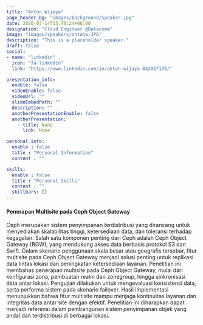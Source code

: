```yaml
---
title: "Anton Wijaya"
page_header_bg: "images/background/speaker.jpg"
date: 2020-03-14T15:40:24+06:00
designation: "Cloud Engineer @Datacomm"
image: "images/speakers/antonw.JPG"
description: "This is a placeholder speaker."
draft: false
social:
- name: "linkedin"
  icon: "fa-linkedin"
  link: "https://www.linkedin.com/in/anton-wijaya-842057175/"

presentation_info:
  enable: false
  videoEnable: false
  videoUrl: ""
  slideEmbedPath: ""
  description: ""
  anotherPresentationEnable: false
  anotherPresentation:
    - title: None
      link: None

personal_info:
  enable : false
  title : "Personal Information"
  content : ""

skills:
  enable : false
  title : "Personal Skills"
  content : ""
  skillbars: []
---
```


#### Penerapan Multisite pada Ceph Object Gateway

Ceph merupakan sistem penyimpanan terdistribusi yang dirancang untuk menyediakan skalabilitas tinggi, ketersediaan data, dan toleransi terhadap kegagalan. Salah satu komponen penting dari Ceph adalah Ceph Object Gateway (RGW), yang mendukung akses data berbasis protokol S3 dan Swift. Dalam skenario penggunaan skala besar atau geografis tersebar, fitur multisite pada Ceph Object Gateway menjadi solusi penting untuk replikasi data lintas lokasi dan peningkatan ketersediaan layanan. Penelitian ini membahas penerapan multisite pada Ceph Object Gateway, mulai dari konfigurasi zona, pembuatan realm dan zonegroup, hingga sinkronisasi data antar lokasi. Pengujian dilakukan untuk mengevaluasi konsistensi data, serta performa sistem pada skenario failover. Hasil implementasi menunjukkan bahwa fitur multisite mampu menjaga kontinuitas layanan dan integritas data antar site dengan efektif. Penelitian ini diharapkan dapat menjadi referensi dalam pembangunan sistem penyimpanan objek yang andal dan terdistribusi di berbagai lokasi.

